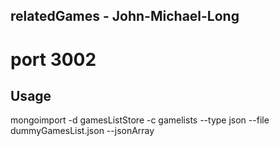 ## relatedGames - John-Michael-Long
# port 3002


## Usage

mongoimport -d gamesListStore -c gamelists --type json --file dummyGamesList.json --jsonArray